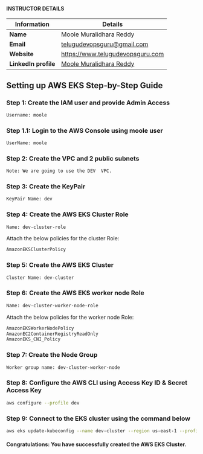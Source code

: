 #### INSTRUCTOR DETAILS

|  Information             | Details                                                                      |
|----------------------    |------------------------------------------------------------------------------|
| **Name**                 | Moole Muralidhara Reddy                                                      |
| **Email**                | telugudevopsguru@gmail.com                                                |
| **Website**              | https://www.telugudevopsguru.com               |
| **LinkedIn profile**     | [Moole Muralidhara Reddy](https://www.linkedin.com/in/moole-muralidhara-reddy) |


## Setting up AWS EKS Step-by-Step Guide

### Step 1: Create the IAM user and provide Admin Access
```xml
Username: moole
```

### Step 1.1: Login to the AWS Console using moole user
```xml
UserName: moole
```

### Step 2: Create the VPC and 2 public subnets
```xml
Note: We are going to use the DEV  VPC.
```
### Step 3: Create the KeyPair
```xml
KeyPair Name: dev
```

### Step 4: Create the AWS EKS Cluster Role
```xml
Name: dev-cluster-role
```
Attach the below policies for the cluster Role:
```xml
AmazonEKSClusterPolicy
```
### Step 5: Create the AWS EKS Cluster
```xml
Cluster Name: dev-cluster
```

### Step 6: Create the AWS EKS worker node Role
```xml
Name: dev-cluster-worker-node-role
```
Attach the below policies for the worker node Role:
```xml
AmazonEKSWorkerNodePolicy
AmazonEC2ContainerRegistryReadOnly
AmazonEKS_CNI_Policy
```

### Step 7: Create the Node Group
```xml
Worker group name: dev-cluster-worker-node
```

### Step 8: Configure the AWS CLI using Access Key ID & Secret Access Key
```bash
aws configure --profile dev
```

### Step 9: Connect to the EKS cluster using the command below
```bash
aws eks update-kubeconfig --name dev-cluster --region us-east-1 --profile dev
```

#### Congratulations: You have successfully created the AWS EKS Cluster.
```

